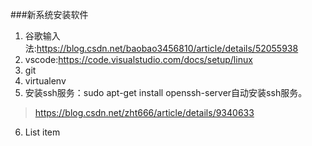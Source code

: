 ﻿###新系统安装软件

 1. 谷歌输入法:https://blog.csdn.net/baobao3456810/article/details/52055938
 2. vscode:https://code.visualstudio.com/docs/setup/linux
 3. git
 4. virtualenv
 5. 安装ssh服务：sudo apt-get install openssh-server自动安装ssh服务。
 > https://blog.csdn.net/zht666/article/details/9340633
 6. List item

